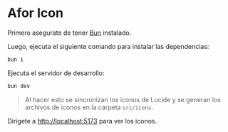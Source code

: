 # Afor Icon

Primero asegurate de tener [Bun](https://bun.sh) instalado.

Luego, ejecuta el siguiente comando para instalar las dependencias:

```bash
bun i
```

Ejecuta el servidor de desarrollo:

```bash
bun dev
```

> Al hacer esto se sincronizan los iconos de Lucide y se generan los archivos de iconos en la carpeta `src/icons`.

Dirigete a [http://localhost:5173](http://localhost:5173) para ver los iconos.
